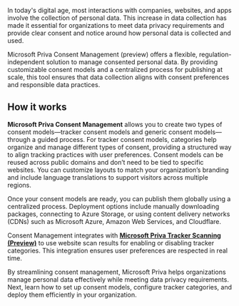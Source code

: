 In today's digital age, most interactions with companies, websites, and apps involve the collection of personal data. This increase in data collection has made it essential for organizations to meet data privacy requirements and provide clear consent and notice around how personal data is collected and used.

Microsoft Priva Consent Management (preview) offers a flexible, regulation-independent solution to manage consented personal data. By providing customizable consent models and a centralized process for publishing at scale, this tool ensures that data collection aligns with consent preferences and responsible data practices.

## How it works

**Microsoft Priva Consent Management** allows you to create two types of consent models—tracker consent models and generic consent models—through a guided process. For tracker consent models, categories help organize and manage different types of consent, providing a structured way to align tracking practices with user preferences. Consent models can be reused across public domains and don’t need to be tied to specific websites. You can customize layouts to match your organization’s branding and include language translations to support visitors across multiple regions.

Once your consent models are ready, you can publish them globally using a centralized process. Deployment options include manually downloading packages, connecting to Azure Storage, or using content delivery networks (CDNs) such as Microsoft Azure, Amazon Web Services, and Cloudflare.

Consent Management integrates with [**Microsoft Priva Tracker Scanning (Preview)**](/privacy/priva/tracker-scanning) to use website scan results for enabling or disabling tracker categories. This integration ensures user preferences are respected in real time.

By streamlining consent management, Microsoft Priva helps organizations manage personal data effectively while meeting data privacy requirements. Next, learn how to set up consent models, configure tracker categories, and deploy them efficiently in your organization.
